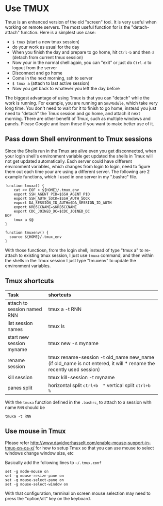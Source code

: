 # Use TMUX

Tmux is an enhanced version of the old "screen" tool. It is very useful when working on remote servers.
The most useful function for is the "detach-attach" function. Here is a simplest use case:
* `$ tmux`  (start a new tmux session)
* do your work as usual for the day
* When you finish the day and prepare to go home, hit `Ctrl-b` and then `d` (detach from current tmux session)
* Now your in the normal shell again, you can "exit" or just do `Ctrl-d` to logout from the server
* Disconnect and go home
* Come in the next morning, ssh to server
* `$ tmux a` (attach to last active session)
* Now you get back to whatever you left the day before

The biggest advantage of using Tmux is that you can "detach" while the work is running. For example, you are  running an `SmvModule`, which take very long time. You don't need to wait for it to finish to go home, instead you just need to "detach" the Tmux session and go home, and attach it next morning.
There are other benefit of Tmux, such as multiple windows and panels. Please Google and learn those if you want to make better use of it.

## Pass down Shell environment to Tmux sessions
Since the Shells run in the Tmux are alive even you get disconnected, when your login shell's environment variable get updated the shells in Tmux will not get updated automatically. Each server could have different environment variables, which changes from login to login, need to figure them out each time your are using a different server. The following are 2 example functions, which I used in one server in my ".bashrc" file.

```shell
function tmuxa() {
    cat << EOF > ${HOME}/.tmux_env
    export SSH_AGENT_PID=$SSH_AGENT_PID
    export SSH_AUTH_SOCK=$SSH_AUTH_SOCK
    export DA_SESSION_ID_AUTH=$DA_SESSION_ID_AUTH
    export KRB5CCNAME=$KRB5CCNAME
    export CDC_JOINED_DC=$CDC_JOINED_DC
EOF
    tmux a $@
}

function tmuxenv() {
  source ${HOME}/.tmux_env
}
```

With those functiosn, from the login shell, instead of type "tmux a" to re-attach to existing tmux session, I just use `tmuxa` command, and then within the shells in the Tmux session I just type "tmuxenv" to update the environment variables.

## Tmux shortcuts

|Task|shortcuts|
|:---|:---|
| attach to session named RNN| tmux a -t RNN|
| list session names| tmux ls|
| start new session myname| tmux new -s myname|
| rename session | tmux rename-session -t old_name new_name   (if old_name is not entered, it will * rename the recently used session)|
| kill session | tmux kill-session -t myname|
| panes split | horizontal split `ctrl+b  "` vertical split `ctrl+b  %`|

With the `tmuxa` function defined in the `.bashrc`, to attach to a session with name `RNN` should be
```
tmuxa -t RNN
```

## Use mouse in Tmux
Please refer http://www.davidverhasselt.com/enable-mouse-support-in-tmux-on-os-x/ for how to setup Tmux so that you can use mouse to select windows change window size, etc

Basically add the following lines to `~/.tmux.conf`
```
set -g mode-mouse on
set -g mouse-resize-pane on
set -g mouse-select-pane on
set -g mouse-select-window on
```
With that configuration, terminal on screen mouse selection may need to press the "option/alt" key on the keyboard.
